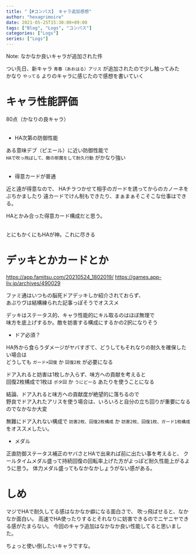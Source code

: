 ```yaml
---
title: "【#コンパス】 キャラ追加感想"
author: "hexagrimoire"
date: 2021-05-25T15:30:00+09:00
tags: ["Blog", "Logs", "コンパス"]
categories: ["Logs"]
series: ["Logs"]
---
```


Note: なかなか良いキャラが追加された件

つい先日、新キャラ `青春（あおはる）アリス` が追加されたので少し触ってみた  
かなり `やってる` よりのキャラに感じたので感想を書いていく  

# キャラ性能評価

80点（かなりの良キャラ）  
<br />

* HA次第の防御性能

ある意味デブ（ピエール）に近い防御性能で  
`HAで吹っ飛ばして、敵の邪魔をして耐久行動` がかなり強い  
<br />


* 得意カードが普通

近と遠が得意なので、
HAチラつかせて相手のガードを誘ってからのカノーネをぶちかましたり
遠カードでけん制もできたり、まぁまぁそこそこな仕事はできる。

HAとかみ合った得意カード構成だと思う。
<br />
<br />

とにもかくにもHAが神。これに尽きる

# デッキとかカードとか

https://app.famitsu.com/20210524_1802019/
https://games.app-liv.jp/archives/490029

ファミ通はいつもの脳死ドアデッキしか紹介されておらず、  
あぷりヴは結構練られた記事っぽそうでオススメ  

デッキはステータス的、キャラ性能的にキル取るのはほぼ無理で  
味方を底上げするか。敵を妨害する構成にするかの2択になりそう
<br />

* ドア必須？

HA外から食らうダメージがヤバすぎて、どうしてもそれなりの耐久を確保したい場合は  
どうしても `ガード+回復` か `回復2枚` が必要になる

ドア入れると妨害は1枚しか入らず、味方への貢献を考えると  
回復2枚構成で1枚は `ポタ回` か `うにどーる` あたりを使うことになる  

結論、ドア入れると味方への貢献度が絶望的に落ちるので  
野良でドア入れたアリスを使う場合は、いろいろと自分の立ち回りが重要になるのでなかなか大変

無難にドア入れない構成で
`妨害2枚、回復2枚構成` か `妨害2枚、回復1枚、ガード1枚構成`をオススメしたい。

* メダル

正直防御ステータス補正のヤバさとHAで出来れば前に出たい事を考えると、
クールタイムメダル盛って持続回復の回転率上げた方がよっぽど耐久性能上がるように思う。
体力メダル盛ってもなかなかしょうがない感がある。


# しめ

マジでHAで耐久してる感はなかなか癖になる面白さで、
吹っ飛ばせると、なかなか面白い。
高速でHA使ったりするとそれなりに妨害できるのでニヤニヤできる感がたまらない。
今回のキャラ追加はなかなか良い性能してると思いました。

ちょっと使い倒したいキャラですな。
